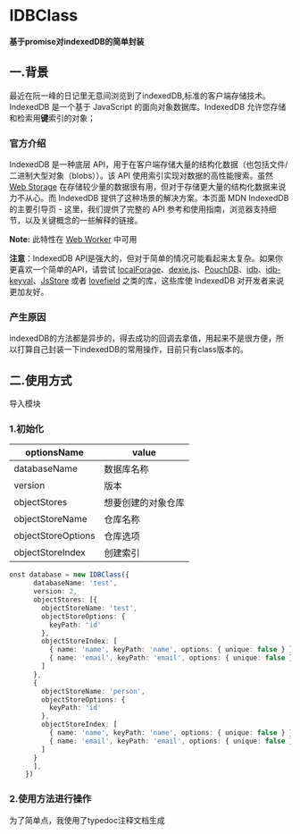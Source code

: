 # IDBClass

**基于promise对indexedDB的简单封装**



## 一.背景

最近在阮一峰的日记里无意间浏览到了indexedDB,标准的客户端存储技术。IndexedDB 是一个基于 JavaScript 的面向对象数据库。IndexedDB 允许您存储和检索用**键**索引的对象；

### 官方介绍

IndexedDB 是一种底层 API，用于在客户端存储大量的结构化数据（也包括文件/二进制大型对象（blobs））。该 API 使用索引实现对数据的高性能搜索。虽然 [Web Storage](https://developer.mozilla.org/zh-CN/docs/Web/API/Web_Storage_API) 在存储较少量的数据很有用，但对于存储更大量的结构化数据来说力不从心。而 IndexedDB 提供了这种场景的解决方案。本页面 MDN IndexedDB 的主要引导页 - 这里，我们提供了完整的 API 参考和使用指南，浏览器支持细节，以及关键概念的一些解释的链接。



**Note:** 此特性在 [Web Worker](https://developer.mozilla.org/zh-CN/docs/Web/API/Web_Workers_API) 中可用



**注意**：IndexedDB API是强大的，但对于简单的情况可能看起来太复杂。如果你更喜欢一个简单的API，请尝试  [localForage](https://localforage.github.io/localForage/)、[dexie.js](https://www.dexie.org/)、[PouchDB](https://pouchdb.com/)、[idb](https://www.npmjs.com/package/idb)、[idb-keyval](https://www.npmjs.com/package/idb-keyval)、[JsStore](https://jsstore.net/) 或者 [lovefield](https://github.com/google/lovefield) 之类的库，这些库使 IndexedDB 对开发者来说更加友好。



### 产生原因

indexedDB的方法都是异步的，得去成功的回调去拿值，用起来不是很方便，所以打算自己封装一下indexedDB的常用操作，目前只有class版本的。



## 二.使用方式

导入模块



### 1.初始化

| optionsName        | value              |
| ------------------ | ------------------ |
| databaseName       | 数据库名称         |
| version            | 版本               |
| objectStores       | 想要创建的对象仓库 |
| objectStoreName    | 仓库名称           |
| objectStoreOptions | 仓库选项           |
| objectStoreIndex   | 创建索引           |



```typescript
onst database = new IDBClass({
      databaseName: 'test',
      version: 2,
      objectStores: [{
        objectStoreName: 'test',
        objectStoreOptions: {
          keyPath: 'id'
        },
        objectStoreIndex: [
          { name: 'name', keyPath: 'name', options: { unique: false } },
          { name: 'email', keyPath: 'email', options: { unique: false } }
        ]
      },
      {
        objectStoreName: 'person',
        objectStoreOptions: {
          keyPath: 'id'
        },
        objectStoreIndex: [
          { name: 'name', keyPath: 'name', options: { unique: false } },
          { name: 'email', keyPath: 'email', options: { unique: false } }
        ]
      }
      ],
    })
```



### 2.使用方法进行操作

为了简单点，我使用了typedoc注释文档生成

